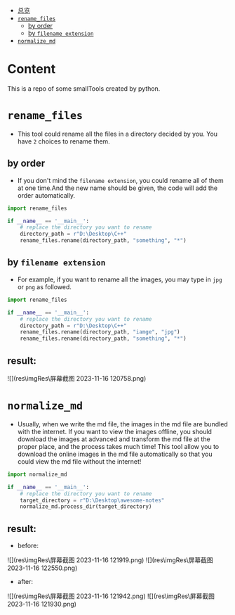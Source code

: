 ﻿<!-- TOC -->
* [总览](#)
* [`rename_files`](#rename_files)
  * [by order](#by-order)
  * [by `filename extension`](#by-filename-extension)
* [`normalize_md`](#normalize_md)
<!-- TOC -->
# Content
This is a repo of some smallTools created by python.

# `rename_files`
- This tool could rename all the files in a directory decided by you. You have `2` choices to rename them.
## by order
- If you don't mind the `filename extension`, you could rename all of them at one time.And the new name should be given, the code will add the order automatically.

```python
import rename_files

if __name__ == '__main__':
    # replace the directory you want to rename
    directory_path = r"D:\Desktop\C++"
    rename_files.rename(directory_path, "something", "*")
```

## by `filename extension`
- For example, if you want to rename all the images, you may type in `jpg` or `png` as followed.

```python
import rename_files

if __name__ == '__main__':
    # replace the directory you want to rename
    directory_path = r"D:\Desktop\C++"
    rename_files.rename(directory_path, "iamge", "jpg")
    rename_files.rename(directory_path, "something", "*")
```

## result:

![](res\imgRes\屏幕截图 2023-11-16 120758.png)

# `normalize_md`
- Usually, when we write the md file, the images in the md file are bundled with the internet. If you want to view the images offline, you should download the images at advanced and transform the md file at the proper place, and the process takes much time! This tool allow you to download the online images in the md file automatically so that you could view the md file without the internet!
```python
import normalize_md

if __name__ == '__main__':
    # replace the directory you want to rename
    target_directory = r"D:\Desktop\awesome-notes"
    normalize_md.process_dir(target_directory)
```
## result:
- before:

![](res\imgRes\屏幕截图 2023-11-16 121919.png)
![](res\imgRes\屏幕截图 2023-11-16 122550.png)

- after:

![](res\imgRes\屏幕截图 2023-11-16 121942.png)
![](res\imgRes\屏幕截图 2023-11-16 121930.png)
